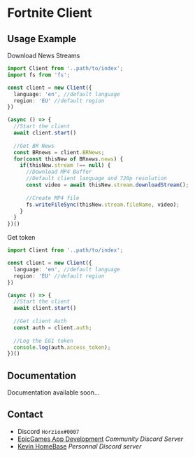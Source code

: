 # Fortnite Client

## Usage Example
Download News Streams
```typescript
import Client from '..path/to/index';
import fs from 'fs';

const client = new Client({
  language: 'en', //default language
  region: 'EU' //default region
})

(async () => {
  //Start the client
  await client.start()
  
  //Get BR News
  const BRnews = client.BRNews;
  for(const thisNew of BRnews.news) {
    if(thisNew.stream !== null) {
      //Download MP4 Buffer
      //Default client language and 720p resolution
      const video = await thisNew.stream.downloadStream();
      
      //Create MP4 file
      fs.writeFileSync(thisNew.stream.fileName, video);
    }
  }
})()
```

Get token
```typescript
import Client from '..path/to/index';

const client = new Client({
  language: 'en', //default language
  region: 'EU' //default region
})

(async () => {
  //Start the client
  await client.start()
  
  //Get client Auth
  const auth = client.auth;
  
  //Log the EG1 token
  console.log(auth.access_token);
})()
```

## Documentation
Documentation available soon...

## Contact
- Discord `Horziox#0007`
- [EpicGames App Development](https://discord.com/invite/j5xZ54RJvR) *Community Discord Server*
- [Kevin HomeBase](https://discord.com/invite/7XyNM4p) *Personnal Discord server*
